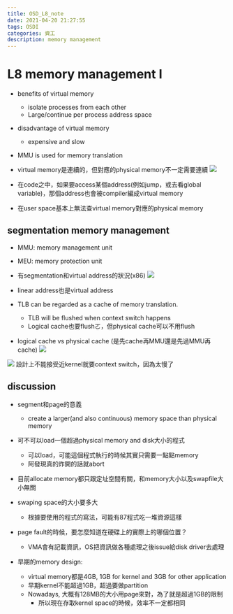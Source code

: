 ```yaml
---
title: OSD_L8_note
date: 2021-04-20 21:27:55
tags: OSDI
categories: 資工
description: memory management 
---
```


# L8 memory management I

* benefits of virtual memory
    * isolate processes from each other
    * Large/continue per process address space

* disadvantage of virtual memory
    * expensive and slow

* MMU is used for memory translation
* virtual memory是連續的，但對應的physical memory不一定需要連續
![](https://i.imgur.com/YTNOOyA.png)

* 在code之中，如果要access某個address(例如jump，或去看global variable)，那個address也會被compiler編成virtual memory
* 在user space基本上無法查virtual memory對應的physical memory

## segmentation memory management
* MMU: memory management unit
* MEU: memory protection unit

* 有segmentation和virtual address的狀況(x86)
![](https://i.imgur.com/SbN4qAv.png)
* linear address也是virtual address
* TLB can be regarded as a cache of memory translation.
    * TLB will be flushed when context switch happens
    * Logical cache也要flushㄛ，但physical cache可以不用flush

* logical cache vs physical cache (是先cache再MMU還是先過MMU再cache)
![](https://i.imgur.com/aStYlFR.png)

![](https://i.imgur.com/Eo1htnA.png)
設計上不能接受近kernel就要context switch，因為太慢了

## discussion
* segment和page的意義
    * create a larger(and also continuous) memory space than physical memory

* 可不可以load一個超過physical memory and disk大小的程式
    * 可以load，可能這個程式執行的時候其實只需要一點點memory
    * 阿發現真的炸開的話就abort

* 目前allocate memory都只跟定址空間有關，和memory大小以及swapfile大小無關

* swaping space的大小要多大
    * 根據要使用的程式的寫法，可能有87程式吃一堆資源這樣

* page fault的時候，要怎麼知道在硬碟上的實際上的哪個位置？
    * VMA會有記載資訊，OS把資訊做各種處理之後issue給disk driver去處理

* 早期的memory design:
    * virtual memory都是4GB, 1GB for kernel and 3GB for other application
    * 早期kernel不能超過1GB，超過要做partition
    * Nowadays, 大概有128MB的大小用page來對，為了就是超過1GB的限制
        * 所以現在存取kernel space的時候，效率不一定都相同